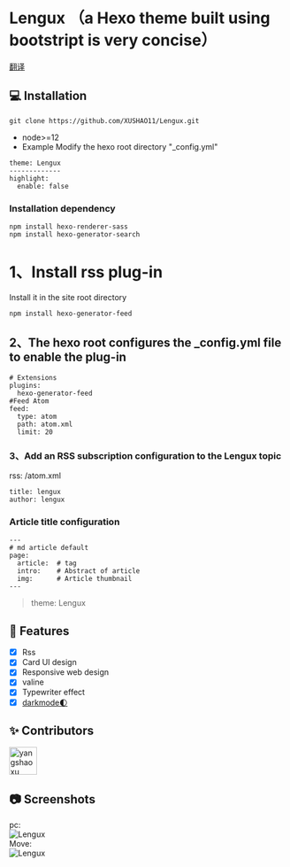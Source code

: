 # Lengux （a Hexo theme built using <a href="https://www.bootcss.com/"></a> bootstript is very concise）
<a href="./README.md">翻译</a>
## 💻 Installation

```
git clone https://github.com/XUSHAO11/Lengux.git
```

- node>=12
- Example Modify the hexo root directory "_config.yml"

```
theme: Lengux
-------------
highlight:
  enable: false
```

### Installation dependency

```
npm install hexo-renderer-sass
npm install hexo-generator-search
```

# 1、Install rss plug-in

Install it in the site root directory
```
npm install hexo-generator-feed
```
## 2、The hexo root configures the _config.yml file to enable the plug-in
```
# Extensions
plugins:
  hexo-generator-feed
#Feed Atom
feed:
  type: atom
  path: atom.xml
  limit: 20
```
### 3、Add an RSS subscription configuration to the Lengux topic
rss: /atom.xml
```
title: lengux
author: lengux
```
### Article title configuration

```
---
# md article default
page:
  article:  # tag
  intro:    # Abstract of article
  img:      # Article thumbnail
---
```
> theme: Lengux

## 🎉 Features
- [x] Rss
- [x] Card UI design
- [x] Responsive web design
- [x] valine
- [x] Typewriter effect
- [x] <a href="https://darkmodejs.learn.uno/">darkmode🌓</a>

## ✨ Contributors

 <a href="https://github.com/XUSHAO11"><img src="https://avatars.githubusercontent.com/u/52852249?v=4" alt="yangshaoxu" style="width: 50px;height:50px;"></a> 

## 📷 Screenshots
pc: <br>
<img src="https://img1.imgtp.com/2023/11/08/ndLTGPmD.jpeg" alt="Lengux" /><br>
Move:<br>
<img src="https://img1.imgtp.com/2023/11/08/5vuoCazn.png" alt="Lengux" />

